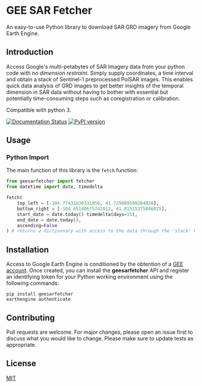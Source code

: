 # GEE SAR Fetcher
An easy-to-use Python library to download SAR GRD imagery from Google Earth Engine.

## Introduction
Access Google's multi-petabytes of SAR Imagery data from your python code with *no dimension restraint*. Simply supply coordinates, a time interval and obtain a stack of Sentinel-1 preprocessed PolSAR images.
This enables quick data analysis of GRD images to get better insights of the temporal dimension in SAR data without having to bother with essential but potentially time-consuming steps such as coregistration or calibration. 

Compatible with python 3.

[![Documentation Status](https://readthedocs.org/projects/gee-sar-fetcher/badge/?version=latest)](https://gee-sar-fetcher.readthedocs.io/en/latest/?badge=latest)
[![PyPI version](https://badge.fury.io/py/geesarfetcher.svg)](https://badge.fury.io/py/geesarfetcher)
## Usage
### Python Import
The main function of this library is the ``fetch`` function:
```python
from geesarfetcher import fetcher
from datetime import date, timedelta

fetch(
    top_left = [-104.77431630331856, 41.729889598264826], 
    bottom_right = [-104.65140675742012, 41.81515375846025],
    start_date = date.today()-timedelta(days=15),
    end_date = date.today(),
    ascending=False
) # returns a dictionnary with access to the data through the 'stack' keyword and to its timestamps through the 'timestamps' keywordc

```

## Installation
Access to Google Earth Engine is conditioned by the obtention of a [GEE account](https://earthengine.google.com/).
Once created, you can install the **geesarfetcher** API and register an identifying token for your Python working environment using the following commands:
```
pip install geesarfetcher
earthengine authenticate
```

## Contributing

Pull requests are welcome. For major changes, please open an issue first to discuss what you would like to change.
Please make sure to update tests as appropriate.

## License
[MIT](https://choosealicense.com/licenses/mit/)